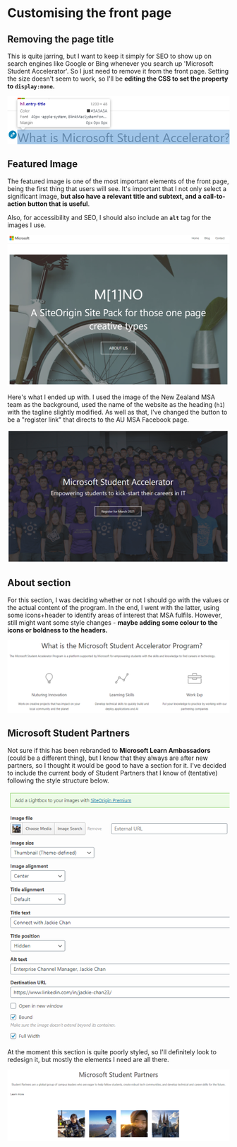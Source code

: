 # Customising the front page

## Removing the page title

This is quite jarring, but I want to keep it simply for SEO to show up on search engines like Google or Bing whenever you search up 'Microsoft Student Accelerator'. So I just need to remove it from the front page. Setting the size doesn't seem to work, so I'll be **editing the CSS to set the property to `display:none`.**

![Editing the css for the entry-title class](../../../.gitbook/assets/image%20%28159%29.png)

## Featured Image

The featured image is one of the most important elements of the front page, being the first thing that users will see. It's important that I not only select a significant image, **but also have a relevant title and subtext, and a call-to-action button that is useful**.

Also, for accessibility and SEO, I should also include an **`alt`** tag for the images I use.

![Templated feature image](../../../.gitbook/assets/image%20%28148%29.png)

Here's what I ended up with. I used the image of the New Zealand MSA team as the background, used the name of the website as the heading \(`h1`\) with the tagline slightly modified. As well as that, I've changed the button to be a "register link" that directs to the AU MSA Facebook page.

![](../../../.gitbook/assets/image%20%28147%29.png)

## About section

For this section, I was deciding whether or not I should go with the values or the actual content of the program. In the end, I went with the latter, using some icons+header to identify areas of interest that MSA fulfils. However, still might want some style changes - **maybe adding some colour to the icons or boldness to the headers.**

![](../../../.gitbook/assets/image%20%28146%29.png)

## Microsoft Student Partners

Not sure if this has been rebranded to **Microsoft Learn Ambassadors** \(could be a different thing\), but I know that they always are after new partners, so I thought it would be good to have a section for it. I've decided to include the current body of Student Partners that I know of \(tentative\) following the style structure below.

![Styling for Student Partner information](../../../.gitbook/assets/image%20%28158%29.png)

At the moment this section is quite poorly styled, so I'll definitely look to redesign it, but mostly the elements I need are all there.

![](../../../.gitbook/assets/image%20%28151%29.png)



